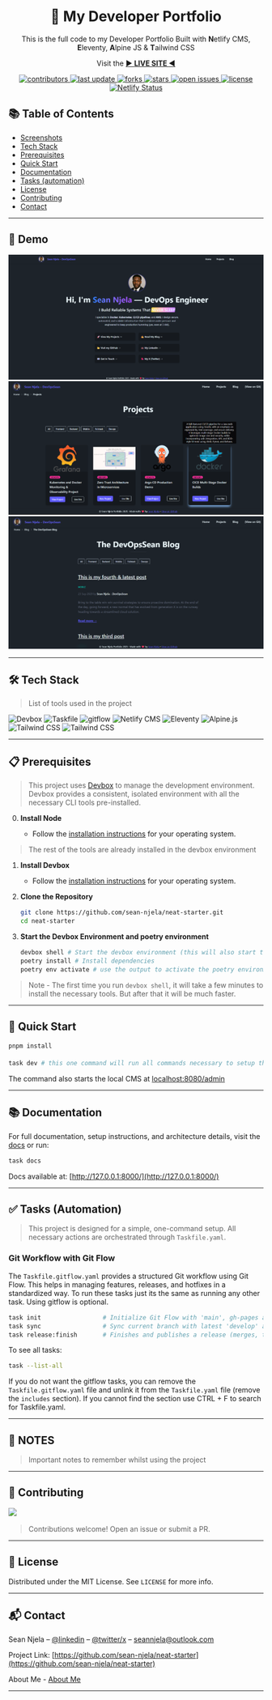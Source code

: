 <div align="center">

  <!-- Optional logo -->
  <!-- <img src="assets/logo.png" alt="project logo" width="200" /> -->

  <h1>📘 My Developer Portfolio</h1>

  <p>
   This is the full code to my Developer Portfolio Built with <strong>N</strong>etlify CMS, <strong>E</strong>leventy, <strong>A</strong>lpine JS & <strong>T</strong>ailwind CSS
  </p>

  <p>Visit the  <a href="https://devopssean.netlify.app/"> ▶ <strong> LIVE SITE </strong> ◀</a></p>

  <p>
    <a href="https://github.com/sean-njela/neat-starter/graphs/contributors">
    <img src="https://img.shields.io/github/contributors/sean-njela/neat-starter" alt="contributors" />
  </a>
  <a href="">
    <img src="https://img.shields.io/github/last-commit/sean-njela/neat-starter" alt="last update" />
  </a>
  <a href="https://github.com/sean-njela/neat-starter/network/members">
    <img src="https://img.shields.io/github/forks/sean-njela/neat-starter" alt="forks" />
  </a>
  <a href="https://github.com/sean-njela/neat-starter/stargazers">
    <img src="https://img.shields.io/github/stars/sean-njela/neat-starter" alt="stars" />
  </a>
  <a href="https://github.com/sean-njela/neat-starter/issues/">
    <img src="https://img.shields.io/github/issues/sean-njela/neat-starter" alt="open issues" />
  </a>
  <a href="https://github.com/sean-njela/neat-starter/blob/master/LICENSE">
    <img src="https://img.shields.io/github/license/sean-njela/neat-starter.svg" alt="license" />
  </a>
  <a href="https://app.netlify.com/projects/devopssean/deploys">
    <img src="https://api.netlify.com/api/v1/badges/714c8267-c07e-4b52-bc01-6c04a5c6ca68/deploy-status" alt="Netlify Status" />
  </a>
  </p>

</div>

## 📚 Table of Contents

  * [Screenshots](#screenshots)
  * [Tech Stack](#tech-stack)
  * [Prerequisites](#prerequisites)
  * [Quick Start](#quick-start)
  * [Documentation](#documentation)
  * [Tasks (automation)](#tasks)
  * [License](#license)
  * [Contributing](#contributing)
  * [Contact](#contact)

---

## 📸 Demo
<a href="https://devopssean.netlify.app">
<div align="center"> 
  <img src="assets/screenshot1.png" alt="screenshot 1" />
  <img src="assets/screenshot3.png" alt="screenshot 3" />
  <img src="assets/screenshot4.png" alt="screenshot 4" />
</div>
</a>

<!-- ![▶ Watch a short demo](assets/demo-video-gif.gif)
[![▶ Watch a short demo](assets/demo-video-gif.gif)](https://devopssean.netlify.app/) -->

---

## 🛠️ Tech Stack

> List of tools used in the project

![Devbox](https://img.shields.io/badge/Devbox-0.15.0-green)
![Taskfile](https://img.shields.io/badge/Taskfile-3.44.0-green)
![gitflow](https://img.shields.io/badge/gitflow-1.12-green)
![Netlify CMS](https://img.shields.io/badge/Netlify--green)
![Eleventy](https://img.shields.io/badge/Eleventy--green)
![Alpine.js](https://img.shields.io/badge/Alpine--green)
![Tailwind CSS](https://img.shields.io/badge/Tailwind--green)
![Tailwind CSS](https://img.shields.io/badge/NPM--green)

---

## 📋 Prerequisites

> This project uses [Devbox](https://www.jetify.com/devbox/) to manage the development environment. Devbox provides a consistent, isolated environment with all the necessary CLI tools pre-installed. 

0. **Install Node**

   - Follow the [installation instructions](https://nodejs.org/en/download) for your operating system.

> The rest of the tools are already installed in the devbox environment

1. **Install Devbox**

   - Follow the [installation instructions](https://www.jetify.com/devbox/docs/installing_devbox/) for your operating system.

2. **Clone the Repository**

   ```bash
   git clone https://github.com/sean-njela/neat-starter.git
   cd neat-starter
   ```

3. **Start the Devbox Environment and poetry environment**

   ```bash
   devbox shell # Start the devbox environment (this will also start the poetry environment)
   poetry install # Install dependencies
   poetry env activate # use the output to activate the poetry environment ( ONLY IF DEVBOX DOES NOT ACTIVATE THE ENVIRONMENT)
   ```
> Note - The first time you run `devbox shell`, it will take a few minutes to install the necessary tools. But after that it will be much faster.

---

## 🚀 Quick Start

```bash
pnpm install

task dev # this one command will run all commands necessary to setup the environment. yes, really.
```

The command also starts the local CMS at [localhost:8080/admin]()

---
## 📚 Documentation

For full documentation, setup instructions, and architecture details, visit the [docs](docs/0-index.md) or run:

```bash
task docs
```

Docs available at: [http://127.0.0.1:8000/](http://127.0.0.1:8000/)

<!-- ---

## 📂 Features

* Feature 1
* Feature 2
* Feature 3 -->

---

## ✅ Tasks (Automation)

> This project is designed for a simple, one-command setup. All necessary actions are orchestrated through `Taskfile.yaml`.

<!-- ```bash
task setup # setup the environment
task dev # automated local provisioning
task cleanup-dev # cleanup the dev environment
``` -->

### Git Workflow with Git Flow

The `Taskfile.gitflow.yaml` provides a structured Git workflow using Git Flow. This helps in managing features, releases, and hotfixes in a standardized way. To run these tasks just its the same as running any other task. Using gitflow is optional.

```bash
task init                 # Initialize Git Flow with 'main', gh-pages and 'develop'
task sync                 # Sync current branch with latest 'develop' and handle main updates
task release:finish       # Finishes and publishes a release (merges, tags, pushes). e.g task release:finish version="1.2.0"
```

To see all tasks:

```bash
task --list-all
```

If you do not want the gitflow tasks, you can remove the `Taskfile.gitflow.yaml` file and unlink it from the `Taskfile.yaml` file (remove the `includes` section). If you cannot find the section use CTRL + F to search for Taskfile.yaml.

---

## 📝 NOTES

> Important notes to remember whilst using the project

---

<!-- ## 📚 Troubleshooting

For comprehensive troubleshooting, refer to the [Troubleshooting](docs/3-troubleshooting/overview.md) section. Or open the github pages [here](https://your-username.github.io/docs/3-troubleshooting/overview.md) and use the search bar to search your issue (USE INDIVIDUAL KEYWORDS NOT THE ISSUE NAME). 

---

## 🛣️ Roadmap

* [x] Feature A
* [ ] Feature B
* [ ] Feature C

--- -->

## 🤝 Contributing

<a href="https://github.com/sean-njela/neat-starter/graphs/contributors">
  <img src="https://contrib.rocks/image?repo=sean-njela/neat-starter" />
</a>

> Contributions welcome! Open an issue or submit a PR.

---

## 📄 License

Distributed under the MIT License. See `LICENSE` for more info.

---

## 📬 Contact

Sean Njela – [@linkedin](https://linkedin.com/in/sean-njela) – [@twitter/x](https://x.com/devopssean) – [seannjela@outlook.com](mailto:seannjela@outlook.com)

Project Link: [https://github.com/sean-njela/neat-starter](https://github.com/sean-njela/neat-starter)

About Me - [About Me](docs/4-about/about.md)

---
